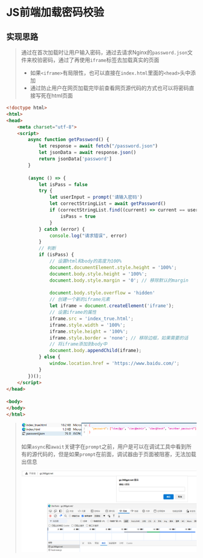# JS前端加载密码校验

## 实现思路

> 通过在首次加载时让用户输入密码，通过去请求Nginx的`password.json`文件来校验密码，通过了再使用`iframe`标签去加载真实的页面
>
> - 如果`<iframe>`有局限性，也可以直接在`index.html`里面的`<head>`头中添加
> - 通过防止用户在网页加载完毕前查看网页源代码的方式也可以将密码直接写死在html页面

```html
<!doctype html>
<html>
<head>
    <meta charset="utf-8">
    <script>
        async function getPassword() {
            let response = await fetch("/password.json")
            let jsonData = await response.json()
            return jsonData['password']
        }

        (async () => {
            let isPass = false
            try {
                let userInput = prompt('请输入密码')
                let correctStringList = await getPassword()
                if (correctStringList.find((current) => current == userInput)) {
                    isPass = true
                }
            } catch (error) {
                console.log("请求错误", error)
            }
            // 判断
            if (isPass) {
                // 设置html和body的高度为100%
                document.documentElement.style.height = '100%';
                document.body.style.height = '100%';
                document.body.style.margin = '0'; // 移除默认的margin

                document.body.style.overflow = 'hidden'
                // 创建一个新的iframe元素
                let iframe = document.createElement('iframe');
                // 设置iframe的属性
                iframe.src = 'index_true.html';
                iframe.style.width = '100%';
                iframe.style.height = '100%';
                iframe.style.border = 'none'; // 移除边框，如果需要的话
                // 将iframe添加到body中
                document.body.appendChild(iframe);
            } else {
                window.location.href = 'https://www.baidu.com/';
            }
        })();
    </script>
</head>

<body>
</body>
</html>
```

> ![image-20240913190637830](img/JS前端加载密码校验/image-20240913190637830.png)
>
> 如果`async`和`await`关键字在`prompt`之前，用户是可以在调试工具中看到所有的源代码的，但是如果`prompt`在前面，调试器由于页面被阻塞，无法加载出信息
>
> ![image-20240913190519600](img/JS前端加载密码校验/image-20240913190519600.png)
